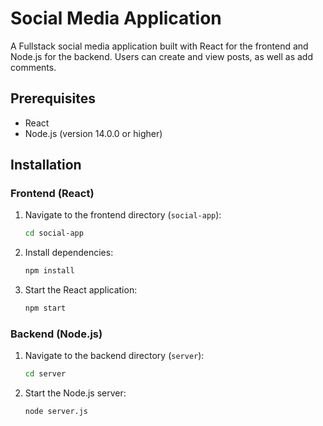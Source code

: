 
# Social Media Application

A Fullstack social media application built with React for the frontend and Node.js for the backend. Users can create and view posts, as well as add comments.

## Prerequisites

- React
- Node.js (version 14.0.0 or higher)

## Installation

### Frontend (React)

1. Navigate to the frontend directory (`social-app`):
   ```bash
   cd social-app
   ```
2. Install dependencies:
   ```bash
   npm install
   ```
3. Start the React application:
   ```bash
   npm start
   ```

### Backend (Node.js)

1. Navigate to the backend directory (`server`):
   ```bash
   cd server
   ```
2. Start the Node.js server:
   ```bash
   node server.js
   ```
